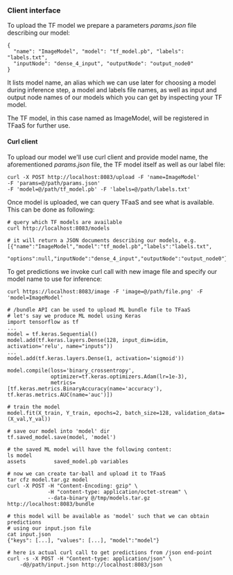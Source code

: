 ### Client interface
To upload the TF model we prepare a parameters *params.json* file describing our model:
```
{
  "name": "ImageModel", "model": "tf_model.pb", "labels": "labels.txt",
  "inputNode": "dense_4_input", "outputNode": "output_node0"
}
```
It lists model name, an alias which we can use later for choosing a model 
during inference step, a model and labels file names, as well as input and output
node names of our models which you can get by inspecting your TF model.

The TF model, in this case named as ImageModel, will be registered in TFaaS
for further use.

#### Curl client
To upload our model we'll use curl client and provide model name, the
aforementioned *params.json* file, the TF model itself as well as our
label file:
```
curl -X POST http://localhost:8083/upload -F 'name=ImageModel'
-F 'params=@/path/params.json'
-F 'model=@/path/tf_model.pb' -F 'labels=@/path/labels.txt'
```
Once model is uploaded, we can query TFaaS and see what is available.
This can be done as following:
```
# query which TF models are available
curl http://localhost:8083/models

# it will return a JSON documents describing our models, e.g.
[{"name":"ImageModel","model":"tf_model.pb","labels":"labels.txt",
  "options":null,"inputNode":"dense_4_input","outputNode":"output_node0"}]
```
To get predictions we invoke curl call with new image file and specify our
model name to use for inference:
```
curl https://localhost:8083/image -F 'image=@/path/file.png' -F 'model=ImageModel'
```

```
# /bundle API can be used to upload ML bundle file to TFaaS
# let's say we produce ML model using Keras
import tensorflow as tf
...
model = tf.keras.Sequential()
model.add(tf.keras.layers.Dense(128, input_dim=idim, activation='relu', name="inputs"))
...
model.add(tf.keras.layers.Dense(1, activation='sigmoid'))

model.compile(loss='binary_crossentropy',
              optimizer=tf.keras.optimizers.Adam(lr=1e-3),
              metrics=[tf.keras.metrics.BinaryAccuracy(name='accuracy'), tf.keras.metrics.AUC(name='auc')])

# train the model
model.fit(X_train, Y_train, epochs=2, batch_size=128, validation_data=(X_val,Y_val))

# save our model into 'model' dir
tf.saved_model.save(model, 'model')

# the saved ML model will have the following content:
ls model
assets         saved_model.pb variables

# now we can create tar-ball and upload it to TFaaS
tar cfz model.tar.gz model
curl -X POST -H "Content-Encoding: gzip" \
             -H "content-type: application/octet-stream" \
             --data-binary @/tmp/models.tar.gz http://localhost:8083/bundle

# this model will be available as 'model' such that we can obtain predictions
# using our input.json file
cat input.json
{"keys": [...], "values": [...], "model":"model"}

# here is actual curl call to get predictions from /json end-point
curl -s -X POST -H "Content-type: application/json" \
    -d@/path/input.json http://localhost:8083/json
```
